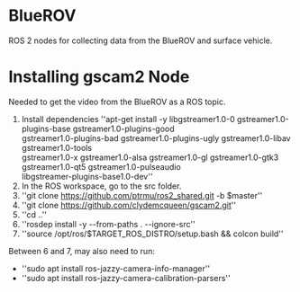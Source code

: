 # BlueROV
ROS 2 nodes for collecting data from the BlueROV and surface vehicle.

# Installing gscam2 Node
Needed to get the video from the BlueROV as a ROS topic.

1. Install dependencies ''apt-get install -y libgstreamer1.0-0 gstreamer1.0-plugins-base gstreamer1.0-plugins-good \
 gstreamer1.0-plugins-bad gstreamer1.0-plugins-ugly gstreamer1.0-libav gstreamer1.0-tools \
 gstreamer1.0-x gstreamer1.0-alsa gstreamer1.0-gl gstreamer1.0-gtk3 gstreamer1.0-qt5 gstreamer1.0-pulseaudio \
 libgstreamer-plugins-base1.0-dev''
2. In the ROS workspace, go to the src folder.
3. ''git clone https://github.com/ptrmu/ros2_shared.git -b $master''
4. ''git clone https://github.com/clydemcqueen/gscam2.git''
5. ''cd ..''
6. ''rosdep install -y --from-paths . --ignore-src''
7. ''source /opt/ros/$TARGET_ROS_DISTRO/setup.bash && colcon build''

Between 6 and 7, may also need to run:
- ''sudo apt install ros-jazzy-camera-info-manager''
- ''sudo apt install ros-jazzy-camera-calibration-parsers''